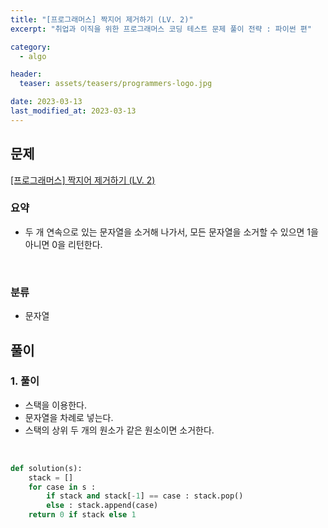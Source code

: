 ```yaml
---
title: "[프로그래머스] 짝지어 제거하기 (LV. 2)"
excerpt: "취업과 이직을 위한 프로그래머스 코딩 테스트 문제 풀이 전략 : 파이썬 편"

category:
  - algo

header:
  teaser: assets/teasers/programmers-logo.jpg

date: 2023-03-13
last_modified_at: 2023-03-13
---
```


## 문제

[[프로그래머스] 짝지어 제거하기 (LV. 2) ](https://programmers.co.kr/learn/courses/30/lessons/12973)

### 요약

- 두 개 연속으로 있는 문자열을 소거해 나가서, 모든 문자열을 소거할 수 있으면 1을 아니면 0을 리턴한다.

<br>

### 분류

- 문자열

## 풀이

### 1. 풀이

- 스택을 이용한다.
- 문자열을 차례로 넣는다.
- 스택의 상위 두 개의 원소가 같은 원소이면 소거한다.

<br>

```python
def solution(s):
    stack = []
    for case in s :
        if stack and stack[-1] == case : stack.pop()
        else : stack.append(case)
    return 0 if stack else 1

```
